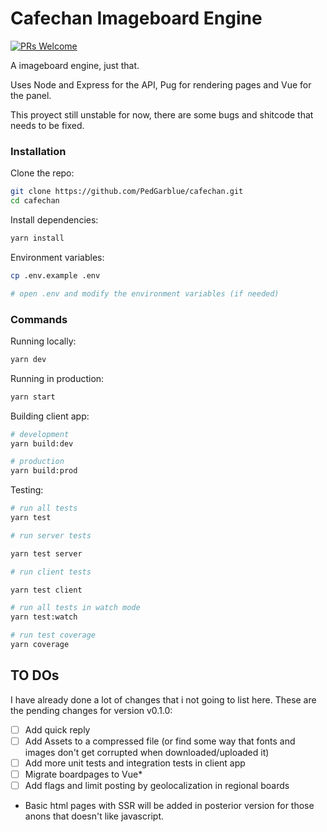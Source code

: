 # Cafechan Imageboard Engine

[![PRs Welcome](https://img.shields.io/badge/PRs-welcome-brightgreen.svg?style=flat-square)](http://makeapullrequest.com)

A imageboard engine, just that.

Uses Node and Express for the API, Pug for rendering pages and Vue for the panel.

This proyect still unstable for now, there are some bugs and shitcode that needs to be fixed.

### Installation

Clone the repo:

```bash
git clone https://github.com/PedGarblue/cafechan.git
cd cafechan
```

Install dependencies:

```bash
yarn install
```

Environment variables:

```bash
cp .env.example .env

# open .env and modify the environment variables (if needed)
```

### Commands

Running locally:

```bash
yarn dev
```

Running in production:

```bash
yarn start
```

Building client app:

```bash
# development
yarn build:dev

# production
yarn build:prod
```

Testing:

```bash
# run all tests
yarn test

# run server tests

yarn test server

# run client tests

yarn test client

# run all tests in watch mode
yarn test:watch

# run test coverage
yarn coverage
```

## TO DOs

I have already done a lot of changes that i not going to list here. These are the pending changes for version v0.1.0:

- [ ] Add quick reply
- [ ] Add Assets to a compressed file (or find some way that fonts and images don't get corrupted when downloaded/uploaded it)
- [ ] Add more unit tests and integration tests in client app
- [ ] Migrate boardpages to Vue*
- [ ] Add flags and limit posting by geolocalization in regional boards

* Basic html pages with SSR will be added in posterior version for those anons that doesn't like javascript.

